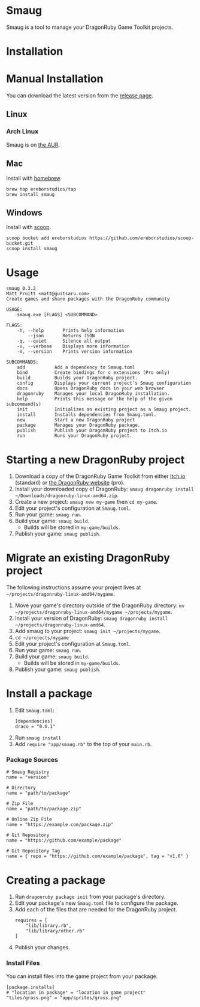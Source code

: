 # Smaug

Smaug is a tool to manage your DragonRuby Game Toolkit projects.

# Installation

# Manual Installation

You can download the latest version from the [release page](https://github.com/ereborstudios/smaug/releases).

## Linux

### Arch Linux

Smaug is on [the AUR](https://aur.archlinux.org/packages/smaug/).

## Mac

Install with [homebrew](https://brew.sh).

```
brew tap ereborstudios/tap
brew install smaug
```

## Windows

Install with [scoop](https://scoop.sh).

```
scoop bucket add ereborstudios https://github.com/ereborstudios/scoop-bucket.git
scoop install smaug
```

# Usage

```
smaug 0.3.2
Matt Pruitt <matt@guitsaru.com>
Create games and share packages with the DragonRuby community

USAGE:
    smaug.exe [FLAGS] <SUBCOMMAND>

FLAGS:
    -h, --help       Prints help information
        --json       Returns JSON
    -q, --quiet      Silence all output
    -v, --verbose    Displays more information
    -V, --version    Prints version information

SUBCOMMANDS:
    add           Add a dependency to Smaug.toml
    bind          Create bindings for c extensions (Pro only)
    build         Builds your DragonRuby project.
    config        Displays your current project's Smaug configuration
    docs          Opens DragonRuby docs in your web browser
    dragonruby    Manages your local DragonRuby installation.
    help          Prints this message or the help of the given subcommand(s)
    init          Initializes an existing project as a Smaug project.
    install       Installs dependencies from Smaug.toml.
    new           Start a new DragonRuby project
    package       Manages your DragonRuby package.
    publish       Publish your DragonRuby project to Itch.io
    run           Runs your DragonRuby project.
```

# Starting a new DragonRuby project

1. Download a copy of the DragonRuby Game Toolkit from either [Itch.io](https://dragonruby.itch.io/dragonruby-gtk) (standard) or [the DragonRuby website](https://dragonruby.herokuapp.com/toolkit/game) (pro).
2. Install your downloaded copy of DragonRuby: `smaug dragonruby install ~/Downloads/dragonruby-linux-amd64.zip`.
3. Create a new project: `smaug new my-game` then `cd my-game`.
4. Edit your project's configuration at `Smaug.toml`.
5. Run your game: `smaug run`.
6. Build your game: `smaug build`.
    * Builds will be stored in `my-game/builds`.
7. Publish your game: `smaug publish`.

# Migrate an existing DragonRuby project

The following instructions assume your project lives at `~/projects/dragonruby-linux-amd64/mygame`.

1. Move your game's directory outside of the DragonRuby directory: `mv ~/projects/dragonruby-linux-amd64/mygame ~/projects/mygame`.
2. Install your version of DragonRuby: `smaug dragonruby install ~/projects/dragonruby-linux-amd64`.
3. Add smaug to your project: `smaug init ~/projects/mygame`.
4. `cd ~/projects/mygame`
5. Edit your project's configuration at `Smaug.toml`.
6. Run your game: `smaug run`.
7. Build your game: `smaug build`.
    * Builds will be stored in `my-game/builds`.
8. Publish your game: `smaug publish`.

# Install a package

1. Edit `Smaug.toml`:
    ```
    [dependencies]
    draco = "0.6.1"
    ```
2. Run `smaug install`
3. Add `require "app/smaug.rb"` to the top of your `main.rb`.

### Package Sources

```
# Smaug Registry
name = "version"

# Directory
name = "path/to/package"

# Zip File
name = "path/to/package.zip"

# Online Zip File
name = "https://example.com/package.zip"

# Git Repository
name = "https://github.com/example/package"

# Git Repository Tag
name = { repo = "https://github.com/example/package", tag = "v1.0" }
```

# Creating a package

1. Run `dragonruby package init` from your package's directory.
2. Edit your package's new `Smaug.toml` file to configure the package.
3. Add each of the files that are needed for the DragonRuby project.
    ```
    requires = [
        "lib/library.rb",
        "lib/library/other.rb"
    ]
    ```
4. Publish your changes.

### Install Files

You can install files into the game project from your package.

```
[package.installs]
# "location in package" = "location in game project"
"tiles/grass.png" = "app/sprites/grass.png"
```
